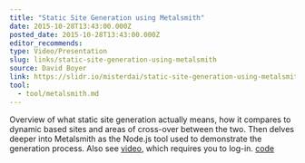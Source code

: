 ```yaml
---
title: "Static Site Generation using Metalsmith"
date: 2015-10-28T13:43:00.000Z
posted_date: 2015-10-28T13:43:00.000Z
editor_recommends:
type: Video/Presentation
slug: links/static-site-generation-using-metalsmith
source: David Boyer
link: https://slidr.io/misterdai/static-site-generation-using-metalsmith#1/
tool:
  - tool/metalsmith.md
---
```

Overview of what static site generation actually means, how it compares to dynamic based sites and areas of cross-over between the two. Then delves deeper into Metalsmith as the Node.js tool used to demonstrate the generation process. Also see [video](https://skillsmatter.com/skillscasts/6757-forging-static-sites-with-metalsmith#video), which requires you to log-in. [code](https://github.com/misterdai/metalsmith-examples)



